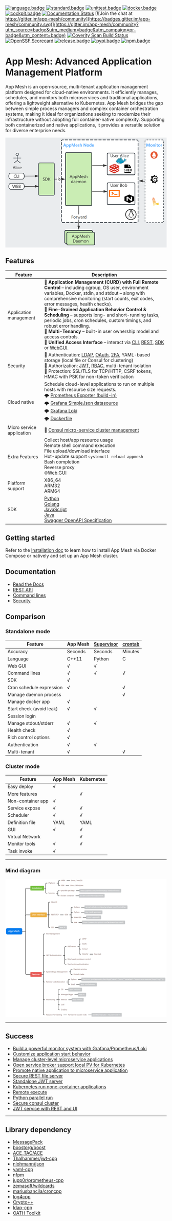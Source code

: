 ﻿[![language.badge]][language.url] [![standard.badge]][standard.url] [![unittest.badge]][unittest.url] [![docker.badge]][docker.url] [![cockpit.badge]][cockpit.url]
[![Documentation Status](https://readthedocs.org/projects/app-mesh/badge/?version=latest)](https://app-mesh.readthedocs.io/en/latest/?badge=latest) [![Join the chat at https://gitter.im/app-mesh/community](https://badges.gitter.im/app-mesh/community.svg)](https://gitter.im/app-mesh/community?utm_source=badge&utm_medium=badge&utm_campaign=pr-badge&utm_content=badge)
<a href="https://scan.coverity.com/projects/laoshanxi-app-mesh">
  <img alt="Coverity Scan Build Status"
       src="https://img.shields.io/coverity/scan/21528.svg"/>
</a>
[![OpenSSF Scorecard](https://api.securityscorecards.dev/projects/github.com/laoshanxi/app-mesh/badge)](https://api.securityscorecards.dev/projects/github.com/laoshanxi/app-mesh)
[![release.badge]][release.url] [![pypi.badge]][pypi.url] [![npm.badge]][npm.url]

# App Mesh: Advanced Application Management Platform

App Mesh is an open-source, multi-tenant application management platform designed for cloud-native environments. It efficiently manages, schedules, and monitors both microservices and traditional applications, offering a lightweight alternative to Kubernetes. App Mesh bridges the gap between simple process managers and complex container orchestration systems, making it ideal for organizations seeking to modernize their infrastructure without adopting full container-native complexity. Supporting both containerized and native applications, it provides a versatile solution for diverse enterprise needs.

<div align=center><img src="https://github.com/laoshanxi/picture/raw/master/appmesh/diagram.png" align=center /></div>

## Features

Feature | Description
---|---
Application management | 🧩 <b>Application Management (CURD) with Full Remote Control</b> – including cgroup, OS user, environment variables, Docker, stdin, and stdout – along with comprehensive monitoring (start counts, exit codes, error messages, health checks). <br> 🧩 <b>Fine-Grained Application Behavior Control & Scheduling</b> – supports long- and short-running tasks, periodic jobs, cron schedules, custom timings, and robust error handling. <br> 🧩 <b>Multi-Tenancy</b> –  built-in user ownership model and access controls. <br> 🧩 <b>Unified Access Interface</b> – interact via [CLI](https://app-mesh.readthedocs.io/en/latest/CLI.html), [REST](https://app-mesh.readthedocs.io/en/latest/Development.html#rest-apis), [SDK](https://github.com/laoshanxi/app-mesh/tree/main/src/sdk) or [WebGUI](https://github.com/laoshanxi/app-mesh-ui).<br>
Security |  🔐 Authentication: [LDAP](https://app-mesh.readthedocs.io/en/latest/LDAP.html), [OAuth](src/sdk/python/test/test_oauth2.py), [2FA](https://app-mesh.readthedocs.io/en/latest/MFA.html), YAML-based storage (local file or Consul for clustering) <br> 🔐 Authorization: [JWT](https://app-mesh.readthedocs.io/en/latest/JWT.html), [RBAC](https://app-mesh.readthedocs.io/en/latest/USER_ROLE.html), multi-tenant isolation <br> 🔐 Protection: SSL/TLS for TCP/HTTP, CSRF tokens, HMAC with PSK for non-token verification
Cloud native | Schedule cloud-level applications to run on multiple hosts with resource size requests. <br> 🌩️ [Prometheus Exporter (build-in)](https://app-mesh.readthedocs.io/en/latest/PROMETHEUS.html) <br> 🌩️ [Grafana SimpleJson datasource](https://app-mesh.readthedocs.io/en/latest/GrafanaDataSource.html) <br> 🌩️ [Grafana Loki](https://app-mesh.readthedocs.io/en/latest/Loki.html) <br>🌩️ [Dockerfile](https://github.com/laoshanxi/app-mesh/blob/main/Dockerfile)
Micro service application | 🧱 [Consul micro-service cluster management](https://app-mesh.readthedocs.io/en/latest/CONSUL.html)
Extra Features | Collect host/app resource usage <br> Remote shell command execution <br> File upload/download interface <br> Hot-update support `systemctl reload appmesh` <br> Bash completion <br> Reverse proxy <br> 🌐[Web GUI](https://github.com/laoshanxi/app-mesh-ui)
Platform support | X86_64 <br> ARM32 <br> ARM64
SDK | [Python](https://app-mesh.readthedocs.io/en/latest/api/appmesh_client.html) <br> [Golang](https://github.com/laoshanxi/app-mesh/blob/main/src/sdk/go/appmesh_client.go) <br> [JavaScript](https://www.npmjs.com/package/appmesh) <br> [Java](https://github.com/laoshanxi/app-mesh/packages/2227502) <br> [Swagger OpenAPI Specification](https://petstore.swagger.io/?url=https://raw.githubusercontent.com/laoshanxi/app-mesh/main/src/daemon/rest/openapi.yaml)

## Getting started

Refer to the [Installation doc](https://app-mesh.readthedocs.io/en/latest/Install.html) to learn how to install App Mesh via Docker Compose or natively and set up an App Mesh cluster.

## Documentation

- [Read the Docs](https://app-mesh.readthedocs.io/)
- [REST API](https://app-mesh.readthedocs.io/en/latest/Development.html#rest-apis)
- [Command lines](https://app-mesh.readthedocs.io/en/latest/CLI.html)
- [Security](https://app-mesh.readthedocs.io/en/latest/Security.html)

## Comparison

### Standalone mode

| Feature                  | App Mesh | [Supervisor](http://supervisord.org/) | [crontab](https://crontab.guru/) |
| ------------------------ | -------- | ------------------------------------- | -------------------------------- |
| Accuracy                 | Seconds  | Seconds                               | Minutes                          |
| Language                 | C++11    | Python                                | C                                |
| Web GUI                  | √        | √                                     |
| Command lines            | √        | √                                     | √                                |
| SDK                      | √        |                                       |
| Cron schedule expression | √        |                                       | √                                |
| Manage daemon process    |          |                                       | √                                |
| Manage docker app        | √        |                                       |
| Start check (avoid leak) | √        | √                                     |
| Session login            |          |                                       |
| Manage stdout/stderr     | √        | √                                     |
| Health check             | √        |                                       |
| Rich control options     | √        |                                       |
| Authentication           | √        | √                                     |
| Multi-tenant             | √        |                                       | √                                |

### Cluster mode

| Feature           | App Mesh | Kubernetes |
| ----------------- | -------- | ---------- |
| Easy deploy       | √        |
| More features     |          | √          |
| Non-container app | √        |
| Service expose    | √        | √          |
| Scheduler         | √        | √          |
| Definition file   | YAML     | YAML       |
| GUI               | √        | √          |
| Virtual Network   |          | √          |
| Monitor tools     | √        | √          |
| Task invoke       | √        |            |

---

### Mind diagram

![mind-diagram](https://github.com/laoshanxi/picture/raw/master/appmesh/mind.png)

---

## Success

- [Build a powerful monitor system with Grafana/Prometheus/Loki](https://app-mesh.readthedocs.io/en/latest/success/build_powerful_monitor_system_with_Grafana_Prometheus_Loki.html)
- [Customize application start behavior](https://app-mesh.readthedocs.io/en/latest/success/customize_app_startup_behavior.html)
- [Manage cluster-level microservice applications](https://app-mesh.readthedocs.io/en/latest/success/manage_cluster_level_microservice_applications.html)
- [Open service broker support local PV for Kubernetes](https://app-mesh.readthedocs.io/en/latest/success/open_service_broker_support_local_pv_for_K8S.html)
- [Promote native application to microservice application](https://app-mesh.readthedocs.io/en/latest/success/promote_native_app_to_microservice_app.html)
- [Secure REST file server](https://app-mesh.readthedocs.io/en/latest/success/secure_REST_file_server.html)
- [Standalone JWT server](https://app-mesh.readthedocs.io/en/latest/success/standalone_JWT_server.html)
- [Kubernetes run none-container applications](https://app-mesh.readthedocs.io/en/latest/success/kubernetes_run_native_application.html)
- [Remote execute](https://app-mesh.readthedocs.io/en/latest/success/remote_run_cli_and_python.html)
- [Python parallel run](https://app-mesh.readthedocs.io/en/latest/success/python_parallel_run.html)
- [Secure consul cluster](https://app-mesh.readthedocs.io/en/latest/success/secure_consul_cluster.html)
- [JWT service with REST and UI](https://github.com/laoshanxi/app-mesh/blob/main/script/docker-compose-auth-service.yaml)

---

## Library dependency

- [MessagePack](https://msgpack.org/)
- [boostorg/boost](https://github.com/boostorg/boost)
- [ACE_TAO/ACE](https://github.com/DOCGroup/ACE_TAO)
- [Thalhammer/jwt-cpp](https://github.com/Thalhammer/jwt-cpp)
- [nlohmann/json](https://json.nlohmann.me)
- [yaml-cpp](https://github.com/jbeder/yaml-cpp)
- [nfpm](https://github.com/goreleaser/nfpm)
- [jupp0r/prometheus-cpp](https://github.com/jupp0r/prometheus-cpp)
- [zemasoft/wildcards](https://github.com/zemasoft/wildcards)
- [mariusbancila/croncpp](https://github.com/mariusbancila/croncpp)
- [log4cpp](http://log4cpp.sourceforge.net)
- [Crypto++](https://www.cryptopp.com)
- [ldap-cpp](https://github.com/AndreyBarmaley/ldap-cpp)
- [OATH Toolkit](http://www.nongnu.org/oath-toolkit/liboath-api)

[language.url]:   https://isocpp.org/
[language.badge]: https://img.shields.io/badge/language-C++-blue.svg
[standard.url]:   https://en.wikipedia.org/wiki/C%2B%2B#Standardization
[standard.badge]: https://img.shields.io/badge/C%2B%2B-11%2F14%2F17-blue.svg
[release.url]:    https://github.com/laoshanxi/app-mesh/releases
[release.badge]:  https://img.shields.io/github/v/release/laoshanxi/app-mesh?label=Github%20package
[docker.url]:     https://hub.docker.com/repository/docker/laoshanxi/appmesh
[docker.badge]:   https://img.shields.io/docker/pulls/laoshanxi/appmesh.svg
[cockpit.url]:    https://github.com/laoshanxi/app-mesh-ui
[cockpit.badge]:  https://img.shields.io/badge/Cockpit-app--mesh--ui-blue?logo=appveyor
[unittest.url]:   https://github.com/catchorg/Catch2
[unittest.badge]: https://img.shields.io/badge/UnitTest-Catch2-blue?logo=appveyor
[pypi.badge]: https://img.shields.io/pypi/v/appmesh?label=PyPI%3Aappmesh
[pypi.url]: https://pypi.org/project/appmesh/
[npm.badge]: https://img.shields.io/npm/v/appmesh?label=npm%3Aappmesh
[npm.url]: https://www.npmjs.com/package/appmesh
